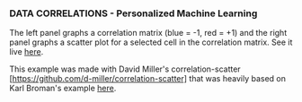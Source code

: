 ### DATA CORRELATIONS - Personalized Machine Learning

The left panel graphs a correlation matrix (blue = -1, red = +1) and the right panel graphs a scatter plot for a selected cell in the correlation matrix. See it live [here](http://bl.ocks.org/d-miller/raw/bb1a126a836761758904/).

This example was made with David Miller's correlation-scatter [https://github.com/d-miller/correlation-scatter] that was heavily based on Karl Broman's example [here](https://www.biostat.wisc.edu/~kbroman/D3/corr_w_scatter/).
